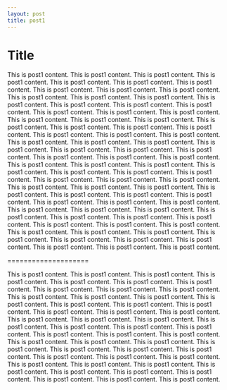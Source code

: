 ```yaml
---
layout: post
title: post1
---
```


# Title

This is post1 content. This is post1 content. This is post1 content. This is post1 content. This is post1 content.
This is post1 content. This is post1 content. This is post1 content. This is post1 content. This is post1 content.
This is post1 content. This is post1 content. This is post1 content. This is post1 content. This is post1 content.
This is post1 content. This is post1 content. This is post1 content. This is post1 content. This is post1 content.
This is post1 content. This is post1 content. This is post1 content. This is post1 content. This is post1 content.
This is post1 content. This is post1 content. This is post1 content. This is post1 content. This is post1 content.
This is post1 content. This is post1 content. This is post1 content. This is post1 content. This is post1 content.
This is post1 content. This is post1 content. This is post1 content. This is post1 content. This is post1 content.
This is post1 content. This is post1 content. This is post1 content. This is post1 content. This is post1 content.
This is post1 content. This is post1 content. This is post1 content. This is post1 content. This is post1 content.
This is post1 content. This is post1 content. This is post1 content. This is post1 content. This is post1 content.
This is post1 content. This is post1 content. This is post1 content. This is post1 content. This is post1 content.
This is post1 content. This is post1 content. This is post1 content. This is post1 content. This is post1 content.
This is post1 content. This is post1 content. This is post1 content. This is post1 content. This is post1 content.
This is post1 content. This is post1 content. This is post1 content. This is post1 content. This is post1 content.
This is post1 content. This is post1 content. This is post1 content. This is post1 content. This is post1 content.

====================

This is post1 content. This is post1 content. This is post1 content. This is post1 content. This is post1 content.
This is post1 content. This is post1 content. This is post1 content. This is post1 content. This is post1 content.
This is post1 content. This is post1 content. This is post1 content. This is post1 content. This is post1 content.
This is post1 content. This is post1 content. This is post1 content. This is post1 content. This is post1 content.
This is post1 content. This is post1 content. This is post1 content. This is post1 content. This is post1 content.
This is post1 content. This is post1 content. This is post1 content. This is post1 content. This is post1 content.
This is post1 content. This is post1 content. This is post1 content. This is post1 content. This is post1 content.
This is post1 content. This is post1 content. This is post1 content. This is post1 content. This is post1 content.
This is post1 content. This is post1 content. This is post1 content. This is post1 content. This is post1 content.
This is post1 content. This is post1 content. This is post1 content. This is post1 content. This is post1 content.
